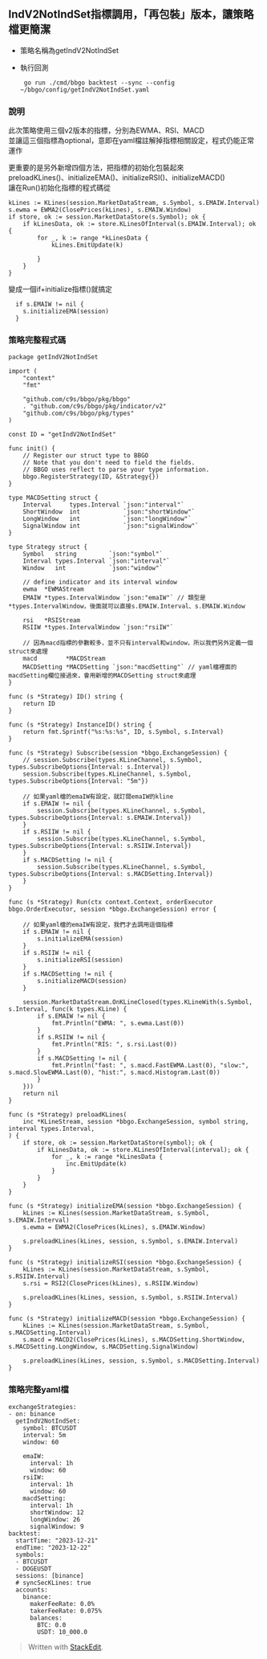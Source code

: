 ## IndV2NotIndSet指標調用，「再包裝」版本，讓策略檔更簡潔

*   策略名稱為getIndV2NotIndSet
    
*   執行回測
    
         go run ./cmd/bbgo backtest --sync --config ~/bbgo/config/getIndV2NotIndSet.yaml
        
    

### 說明

此次策略使用三個v2版本的指標，分別為EWMA、RSI、MACD  
並讓這三個指標為optional，意即在yaml檔註解掉指標相關設定，程式仍能正常運作

更重要的是另外新增四個方法，把指標的初始化包裝起來  
preloadKLines()、initializeEMA()、initializeRSI()、initializeMACD()  
讓在Run()初始化指標的程式碼從

    kLines := KLines(session.MarketDataStream, s.Symbol, s.EMAIW.Interval)
    s.ewma = EWMA2(ClosePrices(kLines), s.EMAIW.Window)
    if store, ok := session.MarketDataStore(s.Symbol); ok {
    	if kLinesData, ok := store.KLinesOfInterval(s.EMAIW.Interval); ok {
    		for _, k := range *kLinesData {
    			kLines.EmitUpdate(k)
    
    		}
    	}
    }
    

變成一個if+initialize指標()就搞定

      if s.EMAIW != nil {
        s.initializeEMA(session)
      }
    

### 策略完整程式碼

    package getIndV2NotIndSet
    
    import (
    	"context"
    	"fmt"
    
    	"github.com/c9s/bbgo/pkg/bbgo"
    	. "github.com/c9s/bbgo/pkg/indicator/v2"
    	"github.com/c9s/bbgo/pkg/types"
    )
    
    const ID = "getIndV2NotIndSet"
    
    func init() {
    	// Register our struct type to BBGO
    	// Note that you don't need to field the fields.
    	// BBGO uses reflect to parse your type information.
    	bbgo.RegisterStrategy(ID, &Strategy{})
    }
    
    type MACDSetting struct {
    	Interval     types.Interval `json:"interval"`
    	ShortWindow  int            `json:"shortWindow"`
    	LongWindow   int            `json:"longWindow"`
    	SignalWindow int            `json:"signalWindow"`
    }
    
    type Strategy struct {
    	Symbol   string         `json:"symbol"`
    	Interval types.Interval `json:"interval"`
    	Window   int            `json:"window"`
    
    	// define indicator and its interval window
    	ewma  *EWMAStream
    	EMAIW *types.IntervalWindow `json:"emaIW"` // 類型是*types.IntervalWindow，後面就可以直接s.EMAIW.Interval、s.EMAIW.Window
    
    	rsi   *RSIStream
    	RSIIW *types.IntervalWindow `json:"rsiIW"`
    
    	// 因為macd指標的參數較多，並不只有interval和window，所以我們另外定義一個struct來處理
    	macd        *MACDStream
    	MACDSetting *MACDSetting `json:"macdSetting"` // yaml檔裡面的macdSetting欄位接過來，會用新增的MACDSetting struct來處理
    }
    
    func (s *Strategy) ID() string {
    	return ID
    }
    
    func (s *Strategy) InstanceID() string {
    	return fmt.Sprintf("%s:%s:%s", ID, s.Symbol, s.Interval)
    }
    
    func (s *Strategy) Subscribe(session *bbgo.ExchangeSession) {
    	// session.Subscribe(types.KLineChannel, s.Symbol, types.SubscribeOptions{Interval: s.Interval})
    	session.Subscribe(types.KLineChannel, s.Symbol, types.SubscribeOptions{Interval: "5m"})
    
    	// 如果yaml檔的emaIW有設定，就訂閱emaIW的kline
    	if s.EMAIW != nil {
    		session.Subscribe(types.KLineChannel, s.Symbol, types.SubscribeOptions{Interval: s.EMAIW.Interval})
    	}
    	if s.RSIIW != nil {
    		session.Subscribe(types.KLineChannel, s.Symbol, types.SubscribeOptions{Interval: s.RSIIW.Interval})
    	}
    	if s.MACDSetting != nil {
    		session.Subscribe(types.KLineChannel, s.Symbol, types.SubscribeOptions{Interval: s.MACDSetting.Interval})
    	}
    }
    
    func (s *Strategy) Run(ctx context.Context, orderExecutor bbgo.OrderExecutor, session *bbgo.ExchangeSession) error {
    
    	// 如果yaml檔的emaIW有設定，我們才去調用這個指標
    	if s.EMAIW != nil {
    		s.initializeEMA(session)
    	}
    	if s.RSIIW != nil {
    		s.initializeRSI(session)
    	}
    	if s.MACDSetting != nil {
    		s.initializeMACD(session)
    	}
    
    	session.MarketDataStream.OnKLineClosed(types.KLineWith(s.Symbol, s.Interval, func(k types.KLine) {
    		if s.EMAIW != nil {
    			fmt.Println("EWMA: ", s.ewma.Last(0))
    		}
    		if s.RSIIW != nil {
    			fmt.Println("RIS: ", s.rsi.Last(0))
    		}
    		if s.MACDSetting != nil {
    			fmt.Println("fast: ", s.macd.FastEWMA.Last(0), "slow:", s.macd.SlowEWMA.Last(0), "hist:", s.macd.Histogram.Last(0))
    		}
    	}))
    	return nil
    }
    
    func (s *Strategy) preloadKLines(
    	inc *KLineStream, session *bbgo.ExchangeSession, symbol string, interval types.Interval,
    ) {
    	if store, ok := session.MarketDataStore(symbol); ok {
    		if kLinesData, ok := store.KLinesOfInterval(interval); ok {
    			for _, k := range *kLinesData {
    				inc.EmitUpdate(k)
    			}
    		}
    	}
    }
    
    func (s *Strategy) initializeEMA(session *bbgo.ExchangeSession) {
    	kLines := KLines(session.MarketDataStream, s.Symbol, s.EMAIW.Interval)
    	s.ewma = EWMA2(ClosePrices(kLines), s.EMAIW.Window)
    
    	s.preloadKLines(kLines, session, s.Symbol, s.EMAIW.Interval)
    }
    
    func (s *Strategy) initializeRSI(session *bbgo.ExchangeSession) {
    	kLines := KLines(session.MarketDataStream, s.Symbol, s.RSIIW.Interval)
    	s.rsi = RSI2(ClosePrices(kLines), s.RSIIW.Window)
    
    	s.preloadKLines(kLines, session, s.Symbol, s.RSIIW.Interval)
    }
    
    func (s *Strategy) initializeMACD(session *bbgo.ExchangeSession) {
    	kLines := KLines(session.MarketDataStream, s.Symbol, s.MACDSetting.Interval)
    	s.macd = MACD2(ClosePrices(kLines), s.MACDSetting.ShortWindow, s.MACDSetting.LongWindow, s.MACDSetting.SignalWindow)
    
    	s.preloadKLines(kLines, session, s.Symbol, s.MACDSetting.Interval)
    }
    

### 策略完整yaml檔

    exchangeStrategies:
    - on: binance
      getIndV2NotIndSet:
        symbol: BTCUSDT
        interval: 5m
        window: 60
    
        emaIW:
          interval: 1h
          window: 60   
        rsiIW:
          interval: 1h
          window: 60
        macdSetting:
          interval: 1h
          shortWindow: 12
          longWindow: 26
          signalWindow: 9   
    backtest:
      startTime: "2023-12-21"
      endTime: "2023-12-22"
      symbols:
      - BTCUSDT
      - DOGEUSDT
      sessions: [binance]
      # syncSecKLines: true
      accounts:
        binance:
          makerFeeRate: 0.0%
          takerFeeRate: 0.075%
          balances:
            BTC: 0.0
            USDT: 10_000.0
    

> Written with [StackEdit](https://stackedit.io/).